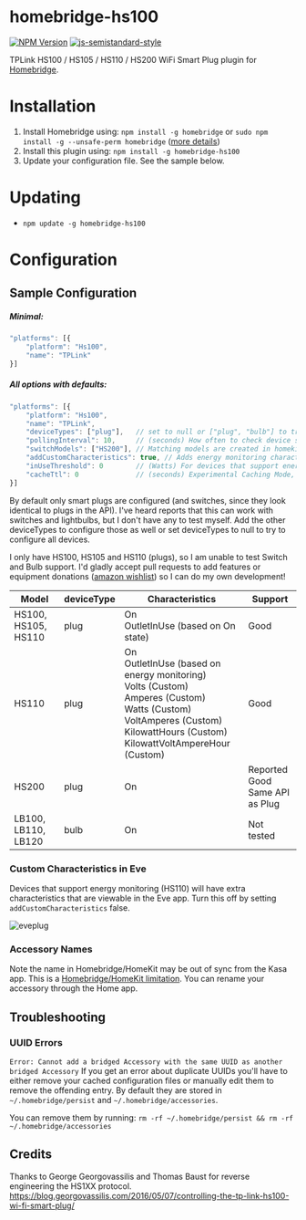 # homebridge-hs100
[![NPM Version](https://img.shields.io/npm/v/homebridge-hs100.svg)](https://www.npmjs.com/package/homebridge-hs100)
[![js-semistandard-style](https://img.shields.io/badge/code%20style-semistandard-brightgreen.svg?style=flat-square)](https://github.com/Flet/semistandard)

TPLink HS100 / HS105 / HS110 / HS200 WiFi Smart Plug plugin for [Homebridge](https://github.com/nfarina/homebridge).

# Installation

1. Install Homebridge using: `npm install -g homebridge` or `sudo npm install -g --unsafe-perm homebridge` ([more details](https://github.com/nfarina/homebridge#installation))
2. Install this plugin using: `npm install -g homebridge-hs100`
3. Update your configuration file. See the sample below.

# Updating

- `npm update -g homebridge-hs100`

# Configuration

## Sample Configuration

##### Minimal:
```js
"platforms": [{
    "platform": "Hs100",
    "name": "TPLink"
}]
```

##### All options with defaults:
```js
"platforms": [{
    "platform": "Hs100",
    "name": "TPLink",
    "deviceTypes": ["plug"],   // set to null or ["plug", "bulb"] to try to use all TPLink device types
    "pollingInterval": 10,     // (seconds) How often to check device status in the background
    "switchModels": ["HS200"], // Matching models are created in homekit as a switch instead of an outlet
    "addCustomCharacteristics": true, // Adds energy monitoring characteristics viewable in Eve app.
    "inUseThreshold": 0        // (Watts) For devices that support energy monitoring, min power draw for OutletInUse
    "cacheTtl": 0              // (seconds) Experimental Caching Mode, off by default
}]
```

By default only smart plugs are configured (and switches, since they look identical to plugs in the API). I've heard reports that this can work with switches and lightbulbs, but I don't have any to test myself. Add the other deviceTypes to configure those as well or set deviceTypes to null to try to configure all devices.

I only have HS100, HS105 and HS110 (plugs), so I am unable to test Switch and Bulb support. I'd gladly accept pull requests to add features or equipment donations ([amazon wishlist](http://a.co/bw0EfsB)) so I can do my own development!

| Model               | deviceType | Characteristics | Support                 |
|---------------------|------------|-----------------|-------------------------|
| HS100, HS105, HS110 | plug       | On <br/> OutletInUse (based on On state) | Good |
| HS110               | plug       | On <br/> OutletInUse (based on energy monitoring)<br/>Volts (Custom)<br/>Amperes (Custom)<br/>Watts (Custom)<br/>VoltAmperes (Custom)<br/>KilowattHours (Custom)<br/>KilowattVoltAmpereHour (Custom) | Good |
| HS200               | plug       | On              | Reported Good <br /> Same API as Plug |
| LB100, LB110, LB120 | bulb       | On              | Not tested |

### Custom Characteristics in Eve
Devices that support energy monitoring (HS110) will have extra characteristics that are viewable in the Eve app. Turn this off by setting `addCustomCharacteristics` false.

![eveplug](https://user-images.githubusercontent.com/1383980/30236344-5ca0e866-94cc-11e7-9cf7-bb5632291082.png)

### Accessory Names
Note the name in Homebridge/HomeKit may be out of sync from the Kasa app. This is a [Homebridge/HomeKit limitation](https://github.com/nfarina/homebridge#limitations). You can rename your accessory through the Home app.

## Troubleshooting
### UUID Errors
`Error: Cannot add a bridged Accessory with the same UUID as another bridged Accessory`
If you get an error about duplicate UUIDs you'll have to either remove your cached configuration files or manually edit them to remove the offending entry. By default they are stored in `~/.homebridge/persist` and `~/.homebridge/accessories`.

You can remove them by running:
`rm -rf ~/.homebridge/persist && rm -rf ~/.homebridge/accessories`

## Credits
Thanks to George Georgovassilis and Thomas Baust for reverse engineering the HS1XX protocol.
https://blog.georgovassilis.com/2016/05/07/controlling-the-tp-link-hs100-wi-fi-smart-plug/
